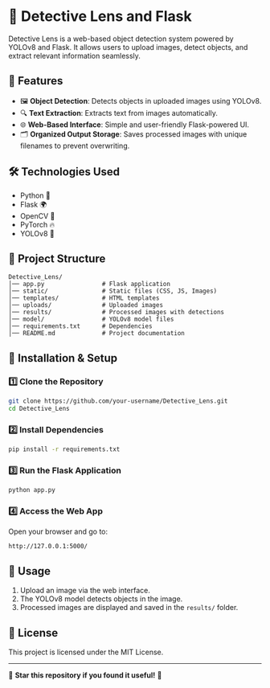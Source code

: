 # 🚀 Detective Lens and Flask

Detective Lens is a web-based object detection system powered by YOLOv8 and Flask. It allows users to upload images, detect objects, and extract relevant information seamlessly.

## 📌 Features
- 🖼️ **Object Detection**: Detects objects in uploaded images using YOLOv8.
- 🔍 **Text Extraction**: Extracts text from images automatically.
- 🌐 **Web-Based Interface**: Simple and user-friendly Flask-powered UI.
- 🗂️ **Organized Output Storage**: Saves processed images with unique filenames to prevent overwriting.

## 🛠️ Technologies Used
- Python 🐍
- Flask 🌍
- OpenCV 🎥
- PyTorch 🔥
- YOLOv8 🎯

## 📂 Project Structure
```
Detective_Lens/
│── app.py                # Flask application
│── static/               # Static files (CSS, JS, Images)
│── templates/            # HTML templates
│── uploads/              # Uploaded images
│── results/              # Processed images with detections
│── model/                # YOLOv8 model files
│── requirements.txt      # Dependencies
│── README.md             # Project documentation
```

## 🚀 Installation & Setup
### 1️⃣ Clone the Repository
```bash
git clone https://github.com/your-username/Detective_Lens.git
cd Detective_Lens
```

### 2️⃣ Install Dependencies
```bash
pip install -r requirements.txt
```

### 3️⃣ Run the Flask Application
```bash
python app.py
```

### 4️⃣ Access the Web App
Open your browser and go to:
```
http://127.0.0.1:5000/
```

## 🎯 Usage
1. Upload an image via the web interface.
2. The YOLOv8 model detects objects in the image.
3. Processed images are displayed and saved in the `results/` folder.


## 📜 License
This project is licensed under the MIT License.

---
🌟 **Star this repository if you found it useful!** 🌟

